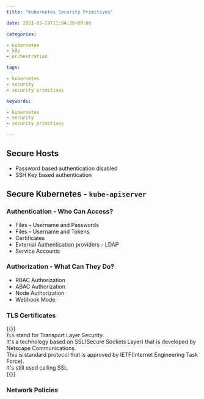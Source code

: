 ```yaml
---
title: "Kubernetes Security Primitives"

date: 2021-05-19T11:54:20+09:00

categories:

- kubernetes
- k8s
- orchestration

tags:

- kubernetes
- security
- security primitives

keywords:

- kubernetes
- security
- security primitives

---
```


## Secure Hosts

- Password based authentication disabled
- SSH Key based authentication

## Secure Kubernetes - `kube-apiserver`

### Authentication - Who Can Access?

- Files – Username and Passwords
- Files – Username and Tokens
- Certificates
- External Authentication providers - LDAP
- Service Accounts

### Authorization - What Can They Do?

- RBAC Authorization
- ABAC Authorization
- Node Authorization
- Webhook Mode

### TLS Certificates

{{<admonition note TLS true>}}  
`TLS` stand for Transport Layer Security.  
It's a technology based on SSL(Secure Sockets Layer) that is developed by Netscape Communications.  
This is standard protocol that is approved by IETF(Internet Engineering Task Force).  
It's still used calling SSL.  
{{</admonition>}}

### Network Policies